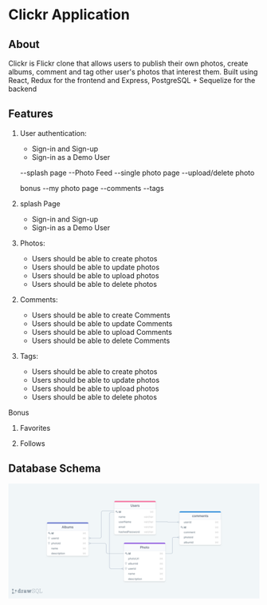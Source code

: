 # Clickr Application

## About

Clickr is Flickr clone that allows users to publish their own photos, create albums, comment and tag other user's photos that interest them.
Built using React, Redux for the frontend and Express, PostgreSQL + Sequelize for the backend

## Features

1. User authentication:
    - Sign-in and Sign-up
    - Sign-in as a Demo User

    --splash page
    --Photo Feed
    --single photo page
    --upload/delete photo


    bonus
    --my photo page
    --comments 
    --tags

2. splash Page
    - Sign-in and Sign-up
    - Sign-in as a Demo User
  
2. Photos:
    - Users should be able to create photos
    - Users should be able to update photos
    - Users should be able to upload photos
    - Users should be able to delete photos

<!-- 2. Albums:
    - Users should be able to create Albums
    - Users should be able to update Albums
    - Users should be able to upload Albums
    - Users should be able to delete Albums -->

2. Comments:
    - Users should be able to create Comments
    - Users should be able to update Comments
    - Users should be able to upload Comments
    - Users should be able to delete Comments

2. Tags:
    - Users should be able to create photos
    - Users should be able to update photos
    - Users should be able to upload photos
    - Users should be able to delete photos

Bonus

1. Favorites

2. Follows

## Database Schema

![database schema](./frontend/public/schema.png)